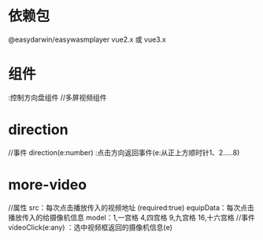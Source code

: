 # 依赖包
@easydarwin/easywasmplayer
vue2.x 或 vue3.x


# 组件

<direction /> :控制方向盘组件
<more-video :src="'ws://10.0.60.168:80/rtp/000000CE.flv'" equipData="''" :model="1"> </more-video> //多屏视频组件

# direction
//事件
direction(e:number) :点击方向返回事件(e:从正上方顺时针1、2.....8)
# more-video
//属性
src：每次点击播放传入的视频地址 (required:true)
equipData：每次点击播放传入的给摄像机信息
model：1,一宫格 4,四宫格 9,九宫格 16,十六宫格
//事件
videoClick(e:any) ：选中视频框返回的摄像机信息(e)
